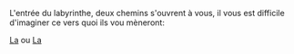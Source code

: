 L'entrée du labyrinthe, deux chemins s'ouvrent à vous, il vous est difficile d'imaginer ce vers quoi ils vou mèneront:   

[La](juste.md) ou [La](lecha.md)

